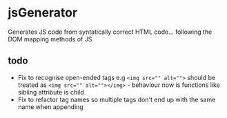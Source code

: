 # jsGenerator
Generates JS code from syntatically correct HTML code... following the DOM mapping methods of JS 

## todo
* Fix to recognise open-ended tags e.g ``<img src="" alt="">`` should be treated as ``<img src="" alt=""></img>`` - behaviour now is functions like sibling attribute is child
* Fix to refactor tag names so multiple tags don't end up with the same name when appending